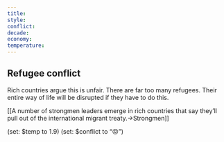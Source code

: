```yaml
---
title: 
style: 
conflict: 
decade: 
economy: 
temperature: 
---
```


## Refugee conflict


Rich countries argue this is unfair. There are far too many refugees. Their entire way of life will be disrupted if they have to do this.

[[A number of strongmen leaders emerge in rich countries that say they’ll pull out of the international migrant treaty.->Strongmen]]

(set: $temp to 1.9) (set: $conflict to “😡”)
